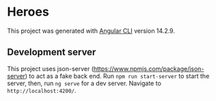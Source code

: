 # Heroes

This project was generated with [Angular CLI](https://github.com/angular/angular-cli) version 14.2.9.

## Development server
This project uses json-server (https://www.npmjs.com/package/json-server) to act as a fake back end. Run `npm run start-server` to start the server, then, run `ng serve` for a dev server. Navigate to `http://localhost:4200/`.
